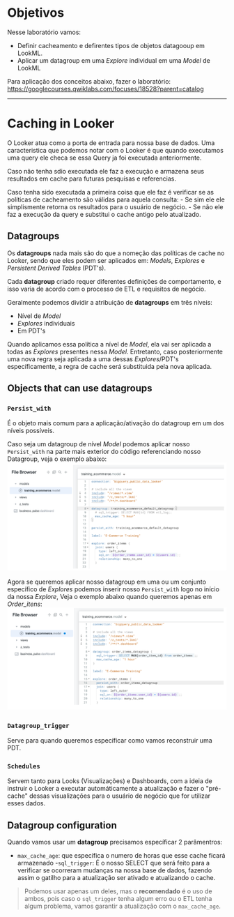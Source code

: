 # Objetivos
Nesse laboratório vamos:
- Definir cacheamento e defirentes tipos de objetos datagooup em LookML.
- Aplicar um datagroup em uma *Explore* individual em uma *Model* de LookML

Para aplicação dos conceitos abaixo, fazer o laboratório: https://googlecourses.qwiklabs.com/focuses/18528?parent=catalog

---

# Caching in Looker
O Looker atua como a porta de entrada para nossa base de dados. Uma caracteristica que podemos notar com o Looker é que quando executamos uma query ele checa se essa Query ja foi executada anteriormente.

Caso não tenha sdio executada ele faz a execução e armazena seus resultados em cache para futuras pesquisas e referencias.

Caso tenha sido executada a primeira coisa que ele faz é verificar se as políticas de cacheamento são válidas para aquela consulta:
    - Se sim ele ele simplismente retorna os resultados para o usuário de negócio.
    - Se não ele faz a execução da query e substitui o cache antigo pelo atualizado.

## Datagroups
Os **datagroups** nada mais são do que a nomeção das políticas de cache no Looker, sendo que eles podem ser aplicados em: *Models*, *Explores* e *Persistent Derived Tables* (PDT's).

Cada **datagroup** criado requer diferentes definições de comportamento, e isso varia de acordo com o processo de ETL e requisitos de negócio.

Geralmente podemos dividir a atribuição de **datagroups** em três níveis:
- Nível de *Model*
- *Explores* individuais
- Em PDT's

Quando aplicamos essa política a nível de *Model*, ela vai ser
aplicada a todas as *Explores* presentes nessa *Model*. Entretanto, caso posteriormente uma nova regra seja aplicada a uma dessas *Explores*/PDT's específicamente, a regra de cache será substituida pela nova aplicada.

## Objects that can use datagroups
### ```Persist_with```
É o objeto mais comum para a aplicação/ativação do datagroup em um dos níveis possíveis. 

Caso seja um datagroup de nível *Model* podemos aplicar nosso ```Persist_with``` na parte mais exterior do código referenciando nosso Datagroup, veja o exemplo abaixo:
![Persist with](Imagens/Lab5-Img1.png)

Agora se queremos aplicar nosso datagroup em uma ou um conjunto específico de *Explores* podemos inserir nosso ```Persist_with``` logo no início da nossa *Explore*, Veja o exemplo abaixo quando queremos apenas em *Order_itens*:
 ![Persist with](Imagens/Lab5-Img2.png)

### ```Datagroup_trigger```
Serve para quando queremos específicar como vamos reconstruir uma PDT.

### ```Schedules```
Servem tanto para Looks (Visualizações) e Dashboards, com a ideia de instruir o Looker a executar automáticamente a atualização e fazer o "pré-cache" dessas visualizações para o usuário de negócio que for utilizar esses dados.

## Datagroup configuration
Quando vamos usar um **datagroup** precisamos específicar 2 parâmentros:
- ```max_cache_age```: que específica o numero de horas que esse cache ficará armazenado
-```sql_trigger```: É o nosso SELECT que será feito para a verificar se ocorreram mudanças na nossa base de dados, fazendo assim o gatilho para a atualização ser ativado e atualizando o cache.

> Podemos usar apenas um deles, mas o **recomendado** é o uso de ambos, pois caso o ```sql_trigger``` tenha algum erro ou o ETL tenha algum problema, vamos garantir a atualização com o ```max_cache_age```.